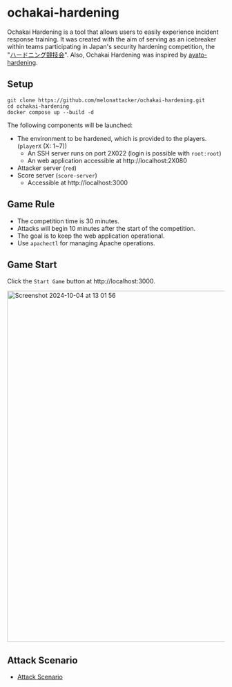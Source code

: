 # ochakai-hardening
Ochakai Hardening is a tool that allows users to easily experience incident response training. It was created with the aim of serving as an icebreaker within teams participating in Japan's security hardening competition, the "[ハードニング競技会](https://wasforum.jp/hardening-project/)". Also, Ochakai Hardening was inspired by [ayato-hardening](https://github.com/ayato-shitomi/ayato-hardening/tree/master).

## Setup

```
git clone https://github.com/melonattacker/ochakai-hardening.git
cd ochakai-hardening
docker compose up --build -d
```

The following components will be launched:
- The environment to be hardened, which is provided to the players. (`playerX` (X: 1~7))
    - An SSH server runs on port 2X022 (login is possible with `root:root`)
    - An web application accessible at http://localhost:2X080
- Attacker server (`red`)
- Score server (`score-server`)
    - Accessible at http://localhost:3000

## Game Rule
- The competition time is 30 minutes.
- Attacks will begin 10 minutes after the start of the competition.
- The goal is to keep the web application operational.
- Use `apachectl` for managing Apache operations.

## Game Start
Click the `Start Game` button at http://localhost:3000.

<img width="813" alt="Screenshot 2024-10-04 at 13 01 56" src="https://github.com/user-attachments/assets/465f9365-9113-4884-b3fb-b0f3fe0d8142">

## Attack Scenario
- [Attack Scenario](./red/README.md)
